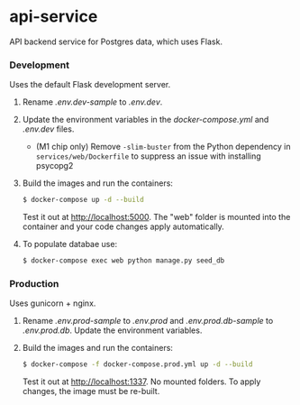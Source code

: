 # api-service
API backend service for Postgres data, which uses Flask.

### Development

Uses the default Flask development server.

1. Rename *.env.dev-sample* to *.env.dev*.
1. Update the environment variables in the *docker-compose.yml* and *.env.dev* files.
    - (M1 chip only) Remove `-slim-buster` from the Python dependency in `services/web/Dockerfile` to suppress an issue
      with installing psycopg2
1. Build the images and run the containers:

    ```sh
    $ docker-compose up -d --build
    ```

   Test it out at [http://localhost:5000](http://localhost:5000). The "web" folder is mounted into the container and
   your code changes apply automatically.

1. To populate databae use:
    ```sh
    $ docker-compose exec web python manage.py seed_db
    ```
    
### Production

Uses gunicorn + nginx.

1. Rename *.env.prod-sample* to *.env.prod* and *.env.prod.db-sample* to *.env.prod.db*. Update the environment
   variables.
1. Build the images and run the containers:

    ```sh
    $ docker-compose -f docker-compose.prod.yml up -d --build
    ```

   Test it out at [http://localhost:1337](http://localhost:1337). No mounted folders. To apply changes, the image must
   be re-built.
